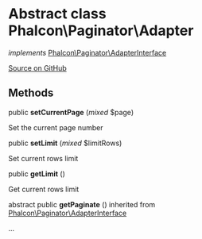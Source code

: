 # Abstract class **Phalcon\\Paginator\\Adapter**

*implements* [Phalcon\Paginator\AdapterInterface](/en/3.2/api/Phalcon_Paginator_AdapterInterface)

<a href="https://github.com/phalcon/cphalcon/blob/master/phalcon/paginator/adapter.zep" class="btn btn-default btn-sm">Source on GitHub</a>




## Methods
public  **setCurrentPage** (*mixed* $page)

Set the current page number



public  **setLimit** (*mixed* $limitRows)

Set current rows limit



public  **getLimit** ()

Get current rows limit



abstract public  **getPaginate** () inherited from [Phalcon\Paginator\AdapterInterface](/en/3.2/api/Phalcon_Paginator_AdapterInterface)

...


